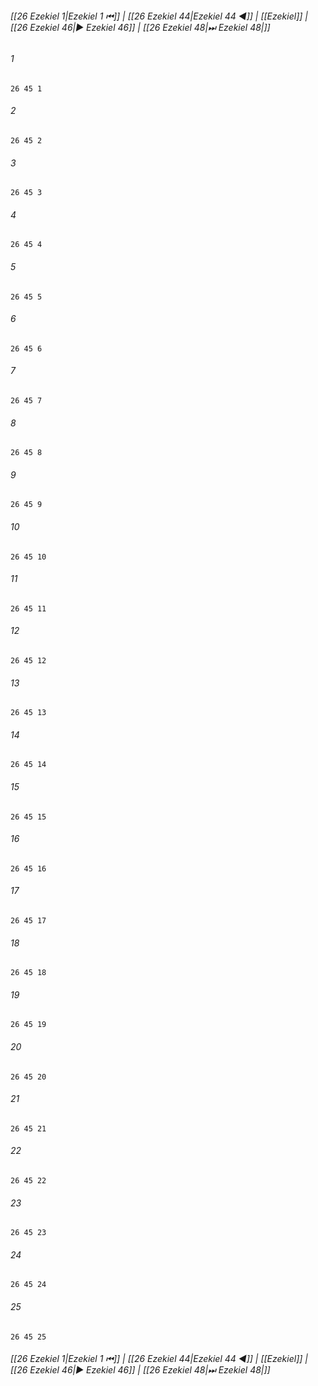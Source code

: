 
###### [[26 Ezekiel 1|Ezekiel 1 ⏮]] | [[26 Ezekiel 44|Ezekiel 44 ◀]] | [[Ezekiel]] | [[26 Ezekiel 46|▶ Ezekiel 46]] | [[26 Ezekiel 48|⏭ Ezekiel 48|]]

###### 1
``` verse
26 45 1 
```
###### 2
``` verse
26 45 2 
```
###### 3
``` verse
26 45 3 
```
###### 4
``` verse
26 45 4 
```
###### 5
``` verse
26 45 5 
```
###### 6
``` verse
26 45 6 
```
###### 7
``` verse
26 45 7 
```
###### 8
``` verse
26 45 8 
```
###### 9
``` verse
26 45 9 
```
###### 10
``` verse
26 45 10 
```
###### 11
``` verse
26 45 11 
```
###### 12
``` verse
26 45 12 
```
###### 13
``` verse
26 45 13 
```
###### 14
``` verse
26 45 14 
```
###### 15
``` verse
26 45 15 
```
###### 16
``` verse
26 45 16 
```
###### 17
``` verse
26 45 17 
```
###### 18
``` verse
26 45 18 
```
###### 19
``` verse
26 45 19 
```
###### 20
``` verse
26 45 20 
```
###### 21
``` verse
26 45 21 
```
###### 22
``` verse
26 45 22 
```
###### 23
``` verse
26 45 23 
```
###### 24
``` verse
26 45 24 
```
###### 25
``` verse
26 45 25 
```

###### [[26 Ezekiel 1|Ezekiel 1 ⏮]] | [[26 Ezekiel 44|Ezekiel 44 ◀]] | [[Ezekiel]] | [[26 Ezekiel 46|▶ Ezekiel 46]] | [[26 Ezekiel 48|⏭ Ezekiel 48|]]

